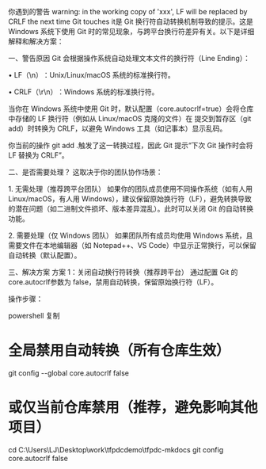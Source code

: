 
你遇到的警告 warning: in the working copy of 'xxx', LF will be replaced by CRLF the next time Git touches it是 ​Git 换行符自动转换机制​ 导致的提示。这是 Windows 系统下使用 Git 时的常见现象，与跨平台换行符差异有关。以下是详细解释和解决方案：

​一、警告原因​
Git 会根据操作系统自动处理文本文件的换行符（Line Ending）：

•
​LF（\n）​​：Unix/Linux/macOS 系统的标准换行符。

•
​CRLF（\r\n）​​：Windows 系统的标准换行符。

当你在 Windows 系统中使用 Git 时，默认配置（core.autocrlf=true）会将仓库中存储的 LF 换行符（例如从 Linux/macOS 克隆的文件）在 ​提交到暂存区（git add）时转换为 CRLF，以避免 Windows 工具（如记事本）显示乱码。

你当前的操作 git add .触发了这一转换过程，因此 Git 提示“下次 Git 操作时会将 LF 替换为 CRLF”。

​二、是否需要处理？​​
这取决于你的团队协作场景：

​1. 无需处理（推荐跨平台团队）​​
如果你的团队成员使用 ​不同操作系统​（如有人用 Linux/macOS，有人用 Windows），建议保留原始换行符（LF），避免转换导致的潜在问题（如二进制文件损坏、版本差异混乱）。此时可以关闭 Git 的自动转换功能。

​2. 需要处理（仅 Windows 团队）​​
如果团队所有成员均使用 Windows 系统，且需要文件在本地编辑器（如 Notepad++、VS Code）中显示正常换行，可以保留自动转换（默认配置）。

​三、解决方案​
​方案 1：关闭自动换行符转换（推荐跨平台）​​
通过配置 Git 的 core.autocrlf参数为 false，禁用自动转换，保留原始换行符（LF）。

​操作步骤​：

powershell
复制
# 全局禁用自动转换（所有仓库生效）
git config --global core.autocrlf false

# 或仅当前仓库禁用（推荐，避免影响其他项目）
cd C:\Users\LJ\Desktop\work\tfpdcdemo\tfpdc-mkdocs
git config core.autocrlf false